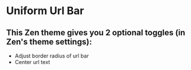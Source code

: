 
# Uniform Url Bar

## This **Zen theme** gives you 2 optional toggles (in Zen's theme settings):
  - Adjust border radius of url bar
  - Center url text
